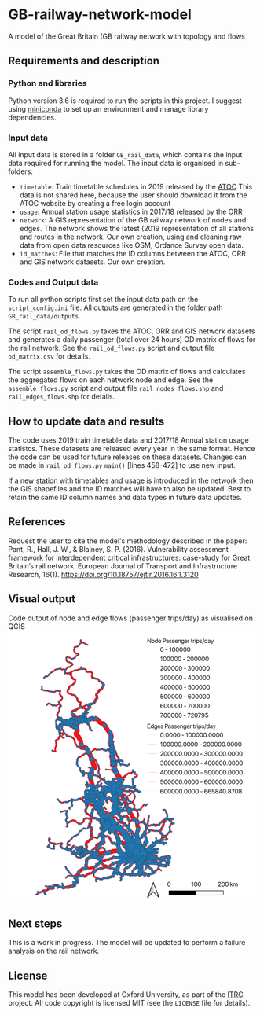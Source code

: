 # GB-railway-network-model
A model of the Great Britain (GB railway network with topology and flows

## Requirements and description

### Python and libraries

Python version 3.6 is required to run the scripts in this project. I suggest using
[miniconda](https://conda.io/miniconda.html) to set up an environment and manage library
dependencies.

### Input data

All input data is stored in a folder `GB_rail_data`, which contains the input data required for running the model.
The input data is organised in sub-folders:
- `timetable`: Train timetable schedules in 2019 released by the [ATOC](http://data.atoc.org/how-to)
	This data is not shared here, because the user should download it from the ATOC website by creating a free login account
- `usage`: Annual station usage statistics in 2017/18 released by the [ORR](https://dataportal.orr.gov.uk/statistics/usage/estimates-of-station-usage/)
- `network`: A GIS representation of the GB railway network of nodes and edges. The network shows the latest (2019 representation of all stations and routes in the network. Our own creation, using and cleaning raw data from open data resources like OSM, Ordance Survey open data.
- `id_matches`: File that matches the ID columns between the ATOC, ORR and GIS network datasets. Our own creation. 

### Codes and Output data

To run all python scripts first set the input data path on the `script_config.ini` file.
All outputs are generated in the folder path `GB_rail_data/outputs`.

The script `rail_od_flows.py` takes the ATOC, ORR and GIS network datasets and generates a daily passenger (total over 24 hours) OD matrix of flows for the rail network. See the `rail_od_flows.py` script and output file `od_matrix.csv` for details.

The script `assemble_flows.py` takes the OD matrix of flows and calculates the aggregated flows on each network node and edge. See the `assemble_flows.py` script and output file `rail_nodes_flows.shp` and `rail_edges_flows.shp` for details.

## How to update data and results

The code uses 2019 train timetable data and 2017/18 Annual station usage statistcs. These datasets are released every year in the same format. Hence the code can be used for future releases on these datasets. Changes can be made in `rail_od_flows.py` `main()` [lines 458-472] to use new input. 

If a new station with timetables and usage is introduced in the network then the GIS shapefiles and the ID matches will have to also be updated.
Best to retain the same ID column names and data types in future data updates. 

## References

Request the user to cite the model's methodology described in the paper:
    Pant, R., Hall, J. W., & Blainey, S. P. (2016). 
    Vulnerability assessment framework for interdependent critical infrastructures: case-study for Great Britain’s rail network. 
    European Journal of Transport and Infrastructure Research, 16(1). 
    https://doi.org/10.18757/ejtir.2016.16.1.3120

## Visual output

Code output of node and edge flows (passenger trips/day) as visualised on QGIS
![Node and edge flows](images/node_edge_flows.png)

## Next steps

This is a work in progress. The model will be updated to perform a failure analysis on the rail network.

## License

This model has been developed at Oxford University, as part of the [ITRC](https://www.itrc.org.uk) project.
All code copyright is licensed MIT (see the `LICENSE` file for details).